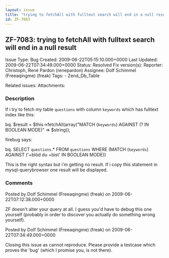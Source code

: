 ```yaml
---
layout: issue
title: "trying to fetchAll with fulltext search will end in a null result"
id: ZF-7083
---
```


ZF-7083: trying to fetchAll with fulltext search will end in a null result
--------------------------------------------------------------------------

 Issue Type: Bug Created: 2009-06-22T05:15:10.000+0000 Last Updated: 2009-06-22T07:34:49.000+0000 Status: Resolved Fix version(s): 
 Reporter:  Christoph, René Pardon (renepardon)  Assignee:  Dolf Schimmel (Freeaqingme) (freak)  Tags: - Zend\_Db\_Table
 
 Related issues: 
 Attachments: 
### Description

If i try to fetch my table `questions` with column `keywords` which has fulltext index like this:

bq. $result = $this->fetchAll(array("MATCH (`keywords`) AGAINST (? IN BOOLEAN MODE)" => $string));

firebug says:

bq. SELECT `questions`.\* FROM `questions` WHERE (MATCH (`keywords`) AGAINST ('+blöd du +bist' IN BOOLEAN MODE))

This is the right syntax but i'm getting no result. If i copy this statement in mysql-querybrowser one result will be displayed.

 

 

### Comments

Posted by Dolf Schimmel (Freeaqingme) (freak) on 2009-06-22T07:12:38.000+0000

ZF doesn't alter your query at all. I guess you'd have to debug this one yourself (probably in order to discover you actually do something wrong yourself).

 

 

Posted by Dolf Schimmel (Freeaqingme) (freak) on 2009-06-22T07:34:49.000+0000

Closing this issue as cannot reproduce. Please provide a testcase which proves the 'bug' (which I promise you, is not there).

 

 